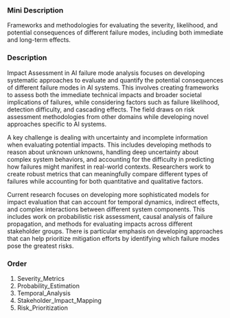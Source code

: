 ### Mini Description

Frameworks and methodologies for evaluating the severity, likelihood, and potential consequences of different failure modes, including both immediate and long-term effects.

### Description

Impact Assessment in AI failure mode analysis focuses on developing systematic approaches to evaluate and quantify the potential consequences of different failure modes in AI systems. This involves creating frameworks to assess both the immediate technical impacts and broader societal implications of failures, while considering factors such as failure likelihood, detection difficulty, and cascading effects. The field draws on risk assessment methodologies from other domains while developing novel approaches specific to AI systems.

A key challenge is dealing with uncertainty and incomplete information when evaluating potential impacts. This includes developing methods to reason about unknown unknowns, handling deep uncertainty about complex system behaviors, and accounting for the difficulty in predicting how failures might manifest in real-world contexts. Researchers work to create robust metrics that can meaningfully compare different types of failures while accounting for both quantitative and qualitative factors.

Current research focuses on developing more sophisticated models for impact evaluation that can account for temporal dynamics, indirect effects, and complex interactions between different system components. This includes work on probabilistic risk assessment, causal analysis of failure propagation, and methods for evaluating impacts across different stakeholder groups. There is particular emphasis on developing approaches that can help prioritize mitigation efforts by identifying which failure modes pose the greatest risks.

### Order

1. Severity_Metrics
2. Probability_Estimation
3. Temporal_Analysis
4. Stakeholder_Impact_Mapping
5. Risk_Prioritization
